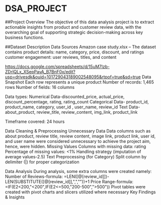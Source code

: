 # DSA_PROJECT
##Project Overview
The objective of this data analysis project is to extract actionable insights from product and customer review data, with the overarching goal of supporting strategic decision-making across key business functions.

##Dataset Description
Data Sources
Amazon case study.xlsx – The dataset contains 
product details: name, category, price, discount, and ratings
customer engagement: user reviews, titles, and content

https://docs.google.com/spreadsheets/d/15uM7Izb-ZDrlQLx_XSepPavA_B7BnF0x/edit?usp=drivesdk&ouid=101729043189002548095&rtpof=true&sd=true
Data Snapshot
Each row represents a unique product
Number of records: 1,465 rows
Number of fields: 16 columns

Data types:
Numerical Data-discounted_price, actual_price, discount_percentage, rating, rating_count
Categorical Data- product_id, product_name, category, user_id	, user_name, review_id
Text Data-about_product, review_title, review_content, img_link, product_link

Timeframe covered: 24 hours

Data Cleaning & Preprocessing
Unnecessary Data
Data columns such as about product, review title, review content, image link, product link, user id, and  user name were considered unnecessary to achieve the project aim, hence, were hidden.
Missing Values
Columns with missing data: rating
Percentage of missing values: <1%
Handling strategy (imputation of average values-2.5)
Text Preprocessing (for Category)
Split column by delimiter (|) for proper categorization

Data Analysis
During analysis, some extra columns were created namely: 
Number of Reviews-formula: =LEN([@[review_id]])-LEN(SUBSTITUTE([@[review_id]],",",""))+1
Price Range-formula: =IF(E2<200,"<200",IF(E2<=500,"200-500",">500"))
Pivot tables were created with pivot charts and slicers utilized where necessary
Key Findings & Insights
